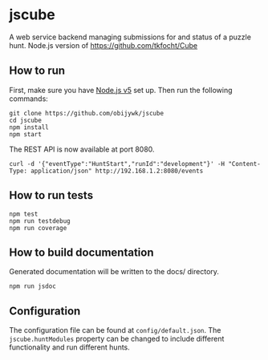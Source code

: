 # jscube
A web service backend managing submissions for and status of a puzzle
hunt. Node.js version of https://github.com/tkfocht/Cube

## How to run

First, make sure you have [Node.js v5](https://nodejs.org/en/download/stable/)
set up. Then run the following commands:

```
git clone https://github.com/obijywk/jscube
cd jscube
npm install
npm start
```

The REST API is now available at port 8080.

```
curl -d '{"eventType":"HuntStart","runId":"development"}' -H "Content-Type: application/json" http://192.168.1.2:8080/events
```

## How to run tests

```
npm test
npm run testdebug
npm run coverage
```

## How to build documentation

Generated documentation will be written to the docs/ directory.

```
npm run jsdoc
```

## Configuration

The configuration file can be found at `config/default.json`. The
`jscube.huntModules` property can be changed to include different functionality
and run different hunts.
